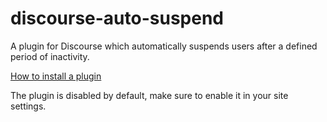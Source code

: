 # discourse-auto-suspend
A plugin for Discourse which automatically suspends users after a defined period of inactivity.

[How to install a plugin](https://meta.discourse.org/t/install-a-plugin/19157)

The plugin is disabled by default, make sure to enable it in your site settings.